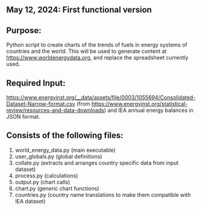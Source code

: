 May 12, 2024: First functional version
-

Purpose:
-
Python script to create charts of the trends of fuels in energy systems
of countries and the world. This will be used to generate content at 
https://www.worldenergydata.org, and replace the spreadsheet currently
used.

Required Input:
-
https://www.energyinst.org/__data/assets/file/0003/1055694/Consolidated-Dataset-Narrow-format.csv
(from https://www.energyinst.org/statistical-review/resources-and-data-downloads)
and IEA annual energy balances in JSON format.


Consists of the following files:
-
1. world_energy_data.py (main executable)
2. user_globals.py (global definitions)
3. collate.py (extracts and arranges country specific data from input dataset)
4. process.py (calculations)
5. output.py (chart calls)
6. chart.py (generic chart functions)
7. countries.py (country name translations to make them compatible with IEA dataset)




